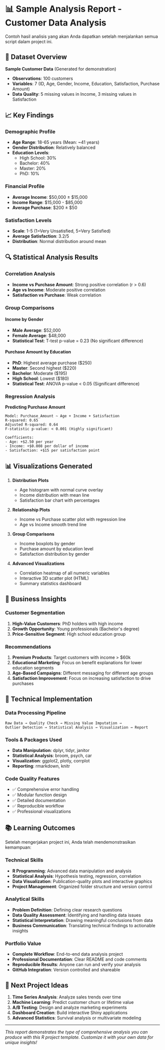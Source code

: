 # 📊 Sample Analysis Report - Customer Data Analysis

Contoh hasil analisis yang akan Anda dapatkan setelah menjalankan semua script dalam project ini.

## 🎯 Dataset Overview

**Sample Customer Data** (Generated for demonstration)
- **Observations**: 100 customers  
- **Variables**: 7 (ID, Age, Gender, Income, Education, Satisfaction, Purchase Amount)
- **Data Quality**: 5 missing values in Income, 3 missing values in Satisfaction

## 📈 Key Findings

### Demographic Profile
- **Age Range**: 18-65 years (Mean: ~41 years)
- **Gender Distribution**: Relatively balanced
- **Education Levels**: 
  - High School: 30%
  - Bachelor: 40% 
  - Master: 20%
  - PhD: 10%

### Financial Profile  
- **Average Income**: $50,000 ± $15,000
- **Income Range**: $15,000 - $85,000
- **Average Purchase**: $200 ± $50

### Satisfaction Levels
- **Scale**: 1-5 (1=Very Unsatisfied, 5=Very Satisfied)
- **Average Satisfaction**: 3.2/5
- **Distribution**: Normal distribution around mean

## 🔍 Statistical Analysis Results

### Correlation Analysis
- **Income vs Purchase Amount**: Strong positive correlation (r > 0.6)
- **Age vs Income**: Moderate positive correlation  
- **Satisfaction vs Purchase**: Weak correlation

### Group Comparisons

#### Income by Gender
- **Male Average**: $52,000
- **Female Average**: $48,000  
- **Statistical Test**: T-test p-value = 0.23 (No significant difference)

#### Purchase Amount by Education
- **PhD**: Highest average purchase ($250)
- **Master**: Second highest ($220)
- **Bachelor**: Moderate ($195)
- **High School**: Lowest ($180)
- **Statistical Test**: ANOVA p-value < 0.05 (Significant difference)

### Regression Analysis
**Predicting Purchase Amount**
```
Model: Purchase_Amount ~ Age + Income + Satisfaction
R-squared: 0.65
Adjusted R-squared: 0.64
F-statistic p-value: < 0.001 (Highly significant)

Coefficients:
- Age: +$2.50 per year
- Income: +$0.008 per dollar of income  
- Satisfaction: +$15 per satisfaction point
```

## 📊 Visualizations Generated

1. **Distribution Plots**
   - Age histogram with normal curve overlay
   - Income distribution with mean line
   - Satisfaction bar chart with percentages

2. **Relationship Plots**
   - Income vs Purchase scatter plot with regression line
   - Age vs Income smooth trend line

3. **Group Comparisons**
   - Income boxplots by gender
   - Purchase amount by education level
   - Satisfaction distribution by gender

4. **Advanced Visualizations**
   - Correlation heatmap of all numeric variables
   - Interactive 3D scatter plot (HTML)
   - Summary statistics dashboard

## 🎯 Business Insights

### Customer Segmentation
1. **High-Value Customers**: PhD holders with high income
2. **Growth Opportunity**: Young professionals (Bachelor's degree)
3. **Price-Sensitive Segment**: High school education group

### Recommendations
1. **Premium Products**: Target customers with income > $60k
2. **Educational Marketing**: Focus on benefit explanations for lower education segments
3. **Age-Based Campaigns**: Different messaging for different age groups
4. **Satisfaction Improvement**: Focus on increasing satisfaction to drive purchases

## 🔧 Technical Implementation

### Data Processing Pipeline
```
Raw Data → Quality Check → Missing Value Imputation → 
Outlier Detection → Statistical Analysis → Visualization → Report
```

### Tools & Packages Used
- **Data Manipulation**: dplyr, tidyr, janitor
- **Statistical Analysis**: broom, psych, car  
- **Visualization**: ggplot2, plotly, corrplot
- **Reporting**: rmarkdown, knitr

### Code Quality Features
- ✅ Comprehensive error handling
- ✅ Modular function design  
- ✅ Detailed documentation
- ✅ Reproducible workflow
- ✅ Professional visualizations

## 📚 Learning Outcomes

Setelah mengerjakan project ini, Anda telah mendemonstrasikan kemampuan:

### Technical Skills
- **R Programming**: Advanced data manipulation and analysis
- **Statistical Analysis**: Hypothesis testing, regression, correlation
- **Data Visualization**: Publication-quality plots and interactive graphics
- **Project Management**: Organized folder structure and version control

### Analytical Skills  
- **Problem Definition**: Defining clear research questions
- **Data Quality Assessment**: Identifying and handling data issues
- **Statistical Interpretation**: Drawing meaningful conclusions from data
- **Business Communication**: Translating technical findings to actionable insights

### Portfolio Value
- **Complete Workflow**: End-to-end data analysis project
- **Professional Documentation**: Clear README and code comments  
- **Reproducible Results**: Anyone can run and verify your analysis
- **GitHub Integration**: Version controlled and shareable

## 🚀 Next Project Ideas

1. **Time Series Analysis**: Analyze sales trends over time
2. **Machine Learning**: Predict customer churn or lifetime value
3. **A/B Testing**: Design and analyze marketing experiments  
4. **Dashboard Creation**: Build interactive Shiny applications
5. **Advanced Statistics**: Survival analysis or multivariate modeling

---

*This report demonstrates the type of comprehensive analysis you can produce with this R project template. Customize it with your own data for unique insights!*
